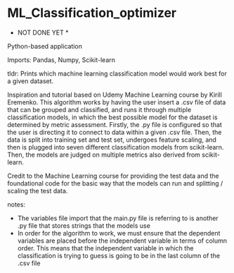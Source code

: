 # ML_Classification_optimizer

* NOT DONE YET *

Python-based application

Imports: Pandas, Numpy, Scikit-learn

tldr: Prints which machine learning classification model would work best for a given dataset. 

Inspiration and tutorial based on Udemy Machine Learning course by Kirill Eremenko. This algorithm works by having the user insert a .csv file of data that can be grouped and classified, and runs it through multiple classification models, in which the best possible model for the dataset is determined by metric assessment. Firstly, the .py file is configured so that the user is directing it to connect to data within a given .csv file. Then, the data is split into training set and test set, undergoes feature scaling, and then is plugged into seven different classification models from scikit-learn. Then, the models are judged on multiple metrics also derived from scikit-learn. 

Credit to the Machine Learning course for providing the test data and the foundational code for the basic way that the models can run and splitting / scaling the test data. 

notes: 
- The variables file import that the main.py file is referring to is another .py file that stores strings that the models use 
- In order for the algorithm to work, we must ensure that the dependent variables are placed before the independent variable in terms of column order. This means that the independent variable in which the classification is trying to guess is going to be in the last column of the .csv file 
